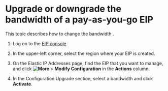 # Upgrade or downgrade the bandwidth of a pay-as-you-go EIP

This topic describes how to change the bandwidth .

1.  Log on to the [EIP console](https://vpc.console.aliyun.com/eip).

2.  In the upper-left corner, select the region where your EIP is created.

3.  On the Elastic IP Addresses page, find the EIP that you want to manage, and click **![More](https://static-aliyun-doc.oss-cn-hangzhou.aliyuncs.com/assets/img/en-US/1382169951/p143776.png)** \> **Modify Configuration** in the **Actions** column.

4.  In the Configuration Upgrade section, select a bandwidth and click **Activate**.


